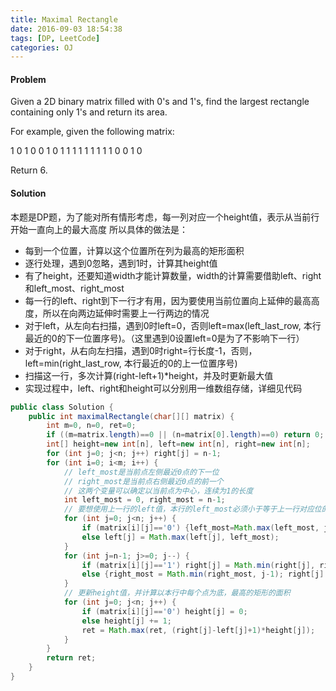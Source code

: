 ```yaml
---
title: Maximal Rectangle
date: 2016-09-03 18:54:38
tags: [DP, LeetCode]
categories: OJ
---
```


#### Problem
Given a 2D binary matrix filled with 0's and 1's, find the largest rectangle containing only 1's and return its area.

For example, given the following matrix:

1 0 1 0 0
1 0 1 1 1
1 1 1 1 1
1 0 0 1 0

Return 6.


#### Solution
本题是DP题，为了能对所有情形考虑，每一列对应一个height值，表示从当前行开始一直向上的最大高度
所以具体的做法是：
- 每到一个位置，计算以这个位置所在列为最高的矩形面积
- 逐行处理，遇到0忽略，遇到1时，计算其height值
- 有了height，还要知道width才能计算数量，width的计算需要借助left、right和left_most、right_most
- 每一行的left、right到下一行才有用，因为要使用当前位置向上延伸的最高高度，所以在向两边延伸时需要上一行两边的情况
- 对于left，从左向右扫描，遇到0时left=0，否则left=max(left_last_row, 本行最近的0的下一位置序号)。（这里遇到0设置left=0是为了不影响下一行）
- 对于right，从右向左扫描，遇到0时right=行长度-1，否则，left=min(right_last_row, 本行最近的0的上一位置序号)
- 扫描这一行，多次计算(right-left+1)*height，并及时更新最大值
- 实现过程中，left、right和height可以分别用一维数组存储，详细见代码

```java
public class Solution {
    public int maximalRectangle(char[][] matrix) {
        int m=0, n=0, ret=0;
        if ((m=matrix.length)==0 || (n=matrix[0].length)==0) return 0;
        int[] height=new int[n], left=new int[n], right=new int[n];
        for (int j=0; j<n; j++) right[j] = n-1;
        for (int i=0; i<m; i++) {
            // left_most是当前点左侧最近0点的下一位
            // right_most是当前点右侧最近0点的前一个
            // 这两个变量可以确定以当前点为中心，连续为1的长度
            int left_most = 0, right_most = n-1;
            // 要想使用上一行的left值，本行的left_most必须小于等于上一行对应位的left值
            for (int j=0; j<n; j++) {
        	    if (matrix[i][j]=='0') {left_most=Math.max(left_most, j+1); left[j] = 0;}
        	    else left[j] = Math.max(left[j], left_most);
            }
            for (int j=n-1; j>=0; j--) {
        	    if (matrix[i][j]=='1') right[j] = Math.min(right[j], right_most);
        	    else {right_most = Math.min(right_most, j-1); right[j] = n-1;}
            }
            // 更新height值，并计算以本行中每个点为底，最高的矩形的面积
            for (int j=0; j<n; j++) {
        	    if (matrix[i][j]=='0') height[j] = 0;
        	    else height[j] += 1;
        	    ret = Math.max(ret, (right[j]-left[j]+1)*height[j]);
            }
        }
        return ret;
    }
}
```


